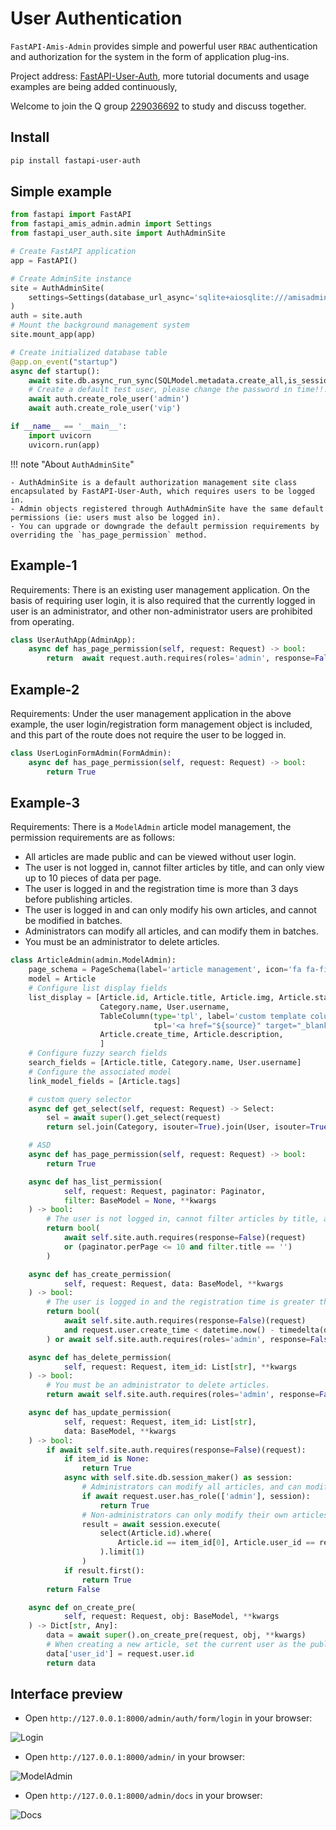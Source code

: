 # User Authentication

`FastAPI-Amis-Admin` provides simple and powerful user `RBAC` authentication and authorization for the system in the form of application plug-ins.

Project address: [FastAPI-User-Auth](https://github.com/amisadmin/fastapi_user_auth), more tutorial documents and usage examples are being added continuously,

Welcome to join the Q group [229036692](https://jq.qq.com/?_wv=1027&k=U4Dv6x8W) to study and discuss together.

## Install

```bash
pip install fastapi-user-auth
```

## Simple example

```python linenums="1" hl_lines="3 9 10 11 14"
from fastapi import FastAPI
from fastapi_amis_admin.admin import Settings
from fastapi_user_auth.site import AuthAdminSite

# Create FastAPI application
app = FastAPI()

# Create AdminSite instance
site = AuthAdminSite(
    settings=Settings(database_url_async='sqlite+aiosqlite:///amisadmin.db')
)
auth = site.auth
# Mount the background management system
site.mount_app(app)

# Create initialized database table
@app.on_event("startup")
async def startup():
    await site.db.async_run_sync(SQLModel.metadata.create_all,is_session=False)
    # Create a default test user, please change the password in time!!!
    await auth.create_role_user('admin')
    await auth.create_role_user('vip')

if __name__ == '__main__':
    import uvicorn
    uvicorn.run(app)
```

!!! note "About `AuthAdminSite`"

	- AuthAdminSite is a default authorization management site class encapsulated by FastAPI-User-Auth, which requires users to be logged in.
	- Admin objects registered through AuthAdminSite have the same default permissions (ie: users must also be logged in).
	- You can upgrade or downgrade the default permission requirements by overriding the `has_page_permission` method.

## Example-1

Requirements: There is an existing user management application. On the basis of requiring user login, it is also required that the currently logged in user is an administrator, and other non-administrator users are prohibited from operating.

```python hl_lines="4"
class UserAuthApp(AdminApp):
    async def has_page_permission(self, request: Request) -> bool:
        return  await request.auth.requires(roles='admin', response=False)(request)
```

## Example-2

Requirements: Under the user management application in the above example, the user login/registration form management object is included, and this part of the route does not require the user to be logged in.

```python  hl_lines="3"
class UserLoginFormAdmin(FormAdmin):
    async def has_page_permission(self, request: Request) -> bool:
        return True
```

## Example-3

Requirements: There is a `ModelAdmin` article model management, the permission requirements are as follows:

- All articles are made public and can be viewed without user login.
- The user is not logged in, cannot filter articles by title, and can only view up to 10 pieces of data per page.
- The user is logged in and the registration time is more than 3 days before publishing articles.
- The user is logged in and can only modify his own articles, and cannot be modified in batches.
- Administrators can modify all articles, and can modify them in batches.
- You must be an administrator to delete articles.

```python linenums="1" hl_lines="32 33 41 42 49 60 65"
class ArticleAdmin(admin.ModelAdmin):
    page_schema = PageSchema(label='article management', icon='fa fa-file')
    model = Article
    # Configure list display fields
    list_display = [Article.id, Article.title, Article.img, Article.status,
                    Category.name, User.username,
                    TableColumn(type='tpl', label='custom template column',
                                tpl='<a href="${source}" target="_blank">ID:${id},Title:${title}</a>'),
                    Article.create_time, Article.description,
                    ]
    # Configure fuzzy search fields
    search_fields = [Article.title, Category.name, User.username]
    # Configure the associated model
    link_model_fields = [Article.tags]

    # custom query selector
    async def get_select(self, request: Request) -> Select:
        sel = await super().get_select(request)
        return sel.join(Category, isouter=True).join(User, isouter=True)

    # ASD
    async def has_page_permission(self, request: Request) -> bool:
        return True

    async def has_list_permission(
            self, request: Request, paginator: Paginator,
            filter: BaseModel = None, **kwargs
    ) -> bool:
        # The user is not logged in, cannot filter articles by title, and can only view up to 10 pieces of data per page.
        return bool(
            await self.site.auth.requires(response=False)(request)
            or (paginator.perPage <= 10 and filter.title == '')
        )

    async def has_create_permission(
            self, request: Request, data: BaseModel, **kwargs
    ) -> bool:
        # The user is logged in and the registration time is greater than 3 days before they can publish articles; or the admin role
        return bool(
            await self.site.auth.requires(response=False)(request)
            and request.user.create_time < datetime.now() - timedelta(days=3)
        ) or await self.site.auth.requires(roles='admin', response=False)(request)

    async def has_delete_permission(
            self, request: Request, item_id: List[str], **kwargs
    ) -> bool:
        # You must be an administrator to delete articles.
        return await self.site.auth.requires(roles='admin', response=False)(request)

    async def has_update_permission(
            self, request: Request, item_id: List[str], 
        	data: BaseModel, **kwargs
    ) -> bool:
        if await self.site.auth.requires(response=False)(request):
            if item_id is None:
                return True
            async with self.site.db.session_maker() as session:
                # Administrators can modify all articles, and can modify them in batches.
                if await request.user.has_role(['admin'], session):
                    return True
                # Non-administrators can only modify their own articles, and cannot modify them in batches.
                result = await session.execute(
                    select(Article.id).where(
                        Article.id == item_id[0], Article.user_id == request.user.id
                    ).limit(1)
                )
            if result.first():
                return True
        return False

    async def on_create_pre(
            self, request: Request, obj: BaseModel, **kwargs
    ) -> Dict[str, Any]:
        data = await super().on_create_pre(request, obj, **kwargs)
        # When creating a new article, set the current user as the publisher
        data['user_id'] = request.user.id
        return data
```

## Interface preview

- Open `http://127.0.0.1:8000/admin/auth/form/login` in your browser:

![Login](https://s2.loli.net/2022/03/20/SZy6sjaVlBT8gin.png)

- Open `http://127.0.0.1:8000/admin/` in your browser:

![ModelAdmin](https://s2.loli.net/2022/03/20/ItgFYGUONm1jCz5.png)

- Open `http://127.0.0.1:8000/admin/docs` in your browser:

![Docs](https://s2.loli.net/2022/03/20/1GcCiPdmXayxrbH.png)
